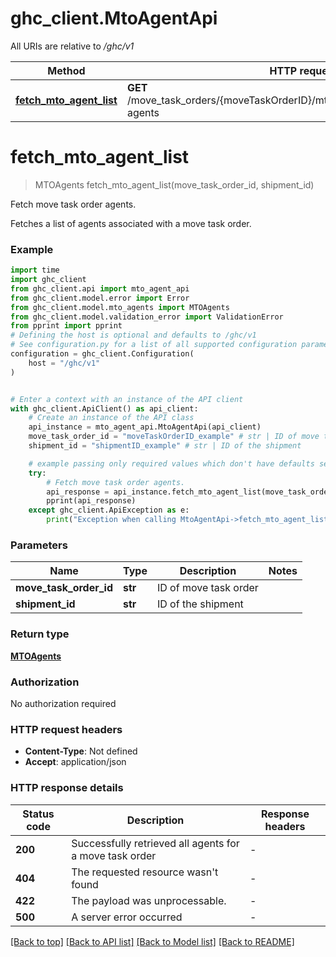 # ghc_client.MtoAgentApi

All URIs are relative to */ghc/v1*

Method | HTTP request | Description
------------- | ------------- | -------------
[**fetch_mto_agent_list**](MtoAgentApi.md#fetch_mto_agent_list) | **GET** /move_task_orders/{moveTaskOrderID}/mto_shipments/{shipmentID}/mto-agents | Fetch move task order agents.


# **fetch_mto_agent_list**
> MTOAgents fetch_mto_agent_list(move_task_order_id, shipment_id)

Fetch move task order agents.

Fetches a list of agents associated with a move task order.

### Example


```python
import time
import ghc_client
from ghc_client.api import mto_agent_api
from ghc_client.model.error import Error
from ghc_client.model.mto_agents import MTOAgents
from ghc_client.model.validation_error import ValidationError
from pprint import pprint
# Defining the host is optional and defaults to /ghc/v1
# See configuration.py for a list of all supported configuration parameters.
configuration = ghc_client.Configuration(
    host = "/ghc/v1"
)


# Enter a context with an instance of the API client
with ghc_client.ApiClient() as api_client:
    # Create an instance of the API class
    api_instance = mto_agent_api.MtoAgentApi(api_client)
    move_task_order_id = "moveTaskOrderID_example" # str | ID of move task order
    shipment_id = "shipmentID_example" # str | ID of the shipment

    # example passing only required values which don't have defaults set
    try:
        # Fetch move task order agents.
        api_response = api_instance.fetch_mto_agent_list(move_task_order_id, shipment_id)
        pprint(api_response)
    except ghc_client.ApiException as e:
        print("Exception when calling MtoAgentApi->fetch_mto_agent_list: %s\n" % e)
```


### Parameters

Name | Type | Description  | Notes
------------- | ------------- | ------------- | -------------
 **move_task_order_id** | **str**| ID of move task order |
 **shipment_id** | **str**| ID of the shipment |

### Return type

[**MTOAgents**](MTOAgents.md)

### Authorization

No authorization required

### HTTP request headers

 - **Content-Type**: Not defined
 - **Accept**: application/json


### HTTP response details

| Status code | Description | Response headers |
|-------------|-------------|------------------|
**200** | Successfully retrieved all agents for a move task order |  -  |
**404** | The requested resource wasn&#39;t found |  -  |
**422** | The payload was unprocessable. |  -  |
**500** | A server error occurred |  -  |

[[Back to top]](#) [[Back to API list]](../README.md#documentation-for-api-endpoints) [[Back to Model list]](../README.md#documentation-for-models) [[Back to README]](../README.md)

